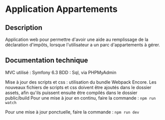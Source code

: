 # Application Appartements

## Description
Application web pour permettre d'avoir une aide au remplissage de la déclaration d'impôts, lorsque l'utilisateur a un parc d'appartements à gérer.

## Documentation technique
MVC utilisé : Symfony 6.3 
BDD : Sql, via PHPMyAdmin

Mise à jour des scripts et css : 
utilisation du bundle Webpack Encore. 
Les nouveaux fichiers de scripts et css doivent être ajoutés dans le dossier assets, afin qu'ils puissent ensuite être compilés dans le dossier public/build
Pour une mise à jour en continu, faire la commande :
```npm run watch```

Pour une mise à jour ponctuelle, faire la commande : 
```npm run dev```
